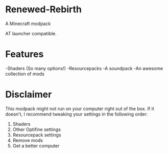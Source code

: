 # Renewed-Rebirth
A Minecraft modpack

AT launcher compatible.

# Features

-Shaders (So many options!)
-Resourcepacks
-A soundpack
-An awesome collection of mods

# Disclaimer

This modpack might not run on your computer right out of the box. If it doesn't, I recommend tweaking your settings in the following order:

1. Shaders
2. Other Optifine settings
3. Resourcepack settings
4. Remove mods
5. Get a better computer
